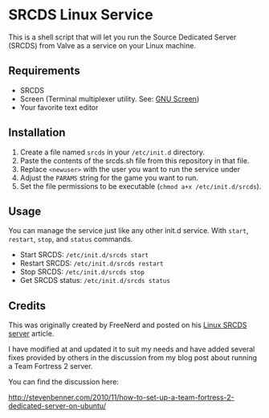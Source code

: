 # SRCDS Linux Service

This is a shell script that will let you run the Source Dedicated Server (SRCDS) from Valve as a service on your Linux machine.

## Requirements

* SRCDS
* Screen (Terminal multiplexer utility. See: [GNU Screen](https://www.gnu.org/software/screen/))
* Your favorite text editor

## Installation

1. Create a file named `srcds` in your `/etc/init.d` directory.
2. Paste the contents of the srcds.sh file from this repository in that file.
3. Replace `<newuser>` with the user you want to run the service under
4. Adjust the `PARAMS` string for the game you want to run.
5. Set the file permissions to be executable (`chmod a+x /etc/init.d/srcds`).

## Usage

You can manage the service just like any other init.d service. With `start`, `restart`, `stop`, and `status` commands.

* Start SRCDS: `/etc/init.d/srcds start`
* Restart SRCDS: `/etc/init.d/srcds restart`
* Stop SRCDS: `/etc/init.d/srcds stop`
* Get SRCDS status: `/etc/init.d/srcds status`

## Credits

This was originally created by FreeNerd and posted on his [Linux SRCDS server](http://www.freenerd.net/index.php?title=Linux_SRCDS_server) article.

I have modified at and updated it to suit my needs and have added several fixes provided by others in the discussion from my blog post about running a Team Fortress 2 server.

You can find the discussion here:

http://stevenbenner.com/2010/11/how-to-set-up-a-team-fortress-2-dedicated-server-on-ubuntu/
